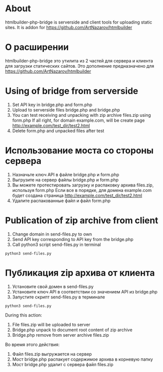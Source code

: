# About

htmlbuilder-php-bridge is serverside and client tools for uploading static sites. 
It is addon for https://github.com/ArtNazarov/htmlbuilder

# О расширении

htmlbuilder-php-bridge это утилита из 2 частей для сервера и клиента для загрузки статических сайтов. 
Это дополнение предназначено для https://github.com/ArtNazarov/htmlbuilder


# Using of bridge from serverside

1. Set API key in bridge.php and form.php
2. Upload to serverside files bridge.php and bridge.php
3. You can test receiving and unpacking with zip archive files.zip using form.php
If all right, for domain example.com, will be create page http://example.com/test_dir/test2.html
4. Delete form.php and unpacked files after test


# Использование моста со стороны сервера

1. Назначьте ключ API в файле bridge.php и form.php
2. Выгрузите на сервер файлы bridge.php и form.php
3. Вы можете протестировать загрузку и распаковку архива files.zip, используя form.php
Если все в порядке, для домена example.com будет создана страница http://example.com/test_dir/test2.html
4. Удалите распакованные файл и файл form.php


# Publication of zip archive from client

1. Change domain in send-files.py to own
2. Send API key corresponding to API key from the bridge.php
2. Call python3 script send-files.py in terminal

```
python3 send-files.py
```

# Публикация zip архива от клиента

1. Установите свой домен в send-files.py
2. Установите ключ API в соответствии со значением API из bridge.php
2. Запустите скрипт send-files.py в терминале

```
python3 send-files.py
```

During this action:

1. File files.zip will be uploaded to server
2. Bridge.php unpack to document root content of zip archive
3. Bridge.php remove from server archive files.zip

Во время этого действия:

1. Файл files.zip выгружается на сервер
2. Мост bridge.php распакует содержимое архива в корневую папку
3. Мост bridge.php удалит с сервера файл files.zip